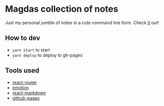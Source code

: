 # Magdas collection of notes
Just my personal jumble of notes in a cute command line form. Check [it](http://magdapoppins.github.io/portfolio) out!

## How to dev
- `yarn start` to start
- `yarn deploy` to deploy to gh-pages

## Tools used
- [react-router]()
- [emotion]()
- [react-markdown]()
- [github-pages]()
